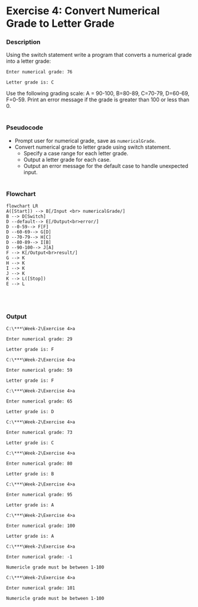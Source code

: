 # Exercise 4: Convert Numerical Grade to Letter Grade
### Description
Using the switch statement write a program that converts a numerical grade into a letter grade:

`Enter numerical grade: 76`

`Letter grade is: C`

Use the following grading scale: A = 90-100, B=80-89, C=70-79, D=60-69, F=0-59. Print an error message if the grade is greater than 100 or less than 0. 
<br/><br/>
### Pseudocode
- Prompt user for numerical grade, save as `numericalGrade`.
- Convert numerical grade to letter grade using switch statement.
    - Specify a case range for each letter grade.
    - Output a letter grade for each case.
    - Output an error message for the default case to handle unexpected input.
<br/><br/>
### Flowchart
```mermaid
flowchart LR
A([Start]) --> B[/Input <br> numericalGrade/]
B --> D[Switch]
D --default--> E[/Output<br>error/]
D --0-59--> F[F]
D --60-69--> G[D]
D --70-79--> H[C]
D --80-89--> I[B]
D --90-100--> J[A]
F --> K[/Output<br>result/]
G --> K
H --> K
I --> K
J --> K
K --> L([Stop])
E --> L
```
<br/><br/>
### Output
```
C:\***\Week-2\Exercise 4>a

Enter numerical grade: 29

Letter grade is: F

C:\***\Week-2\Exercise 4>a

Enter numerical grade: 59

Letter grade is: F

C:\***\Week-2\Exercise 4>a

Enter numerical grade: 65

Letter grade is: D

C:\***\Week-2\Exercise 4>a

Enter numerical grade: 73

Letter grade is: C

C:\***\Week-2\Exercise 4>a

Enter numerical grade: 80

Letter grade is: B

C:\***\Week-2\Exercise 4>a

Enter numerical grade: 95

Letter grade is: A

C:\***\Week-2\Exercise 4>a

Enter numerical grade: 100

Letter grade is: A

C:\***\Week-2\Exercise 4>a

Enter numerical grade: -1

Numericle grade must be between 1-100

C:\***\Week-2\Exercise 4>a

Enter numerical grade: 101

Numericle grade must be between 1-100
```
